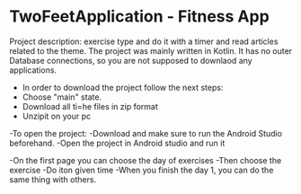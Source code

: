 # TwoFeetApplication - Fitness App

Project description: exercise type and do it with a timer and read articles related to the theme.
The project was mainly written in Kotlin. It has no outer Database connections, so you are not supposed 
to downlaod any applications.

- In order to download the project follow the next steps:
- Choose "main" state.
- Download all ti=he files in zip format
- Unzipit on your pc

-To open the project:
-Download and make sure to run the Android Studio beforehand.
-Open the project in  Android studio and run it

-On the first page you can choose the day of exercises
-Then choose the exercise
-Do iton given time
-When you finish the day 1, you can do the same thing with others.
